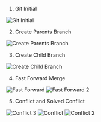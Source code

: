 1. Git Initial

![Git Initial](https://user-images.githubusercontent.com/115515019/226194717-3948a996-18f7-4ffe-9688-9b3c017992f2.png)

2. Create Parents Branch

![Create Parents Branch](https://user-images.githubusercontent.com/115515019/226194762-659cf06d-24a1-4293-9950-36646e1f1151.png)

3. Create Child Branch

![Create Child Branch](https://user-images.githubusercontent.com/115515019/226194836-b2191a0e-75ee-4923-a4d8-bdeab7727255.png)

4. Fast Forward Merge

![Fast Forward](https://user-images.githubusercontent.com/115515019/226194865-0d2a6fd5-375e-4fb9-a351-9561110a5ade.png)
![Fast Forward 2](https://user-images.githubusercontent.com/115515019/226194872-5430d412-efac-443b-a77c-dd05a32f8754.png)

5. Conflict and Solved Conflict

![Conflict 3](https://user-images.githubusercontent.com/115515019/226252690-3482ea10-2b30-401f-a346-bbcca2b489d6.png)
![Conflict](https://user-images.githubusercontent.com/115515019/226252707-2c0c2d93-2b97-4525-87ba-9cfd74614e69.png)
![Conflict 2](https://user-images.githubusercontent.com/115515019/226252729-cc4e27a0-6ce8-4f46-b884-7fec4a944390.png)



